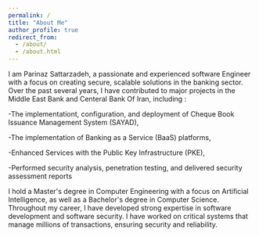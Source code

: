 ```yaml
---
permalink: /
title: "About Me"
author_profile: true
redirect_from: 
  - /about/
  - /about.html
---
```


I am Parinaz Sattarzadeh, a passionate and experienced software Engineer with a focus on creating secure, scalable solutions in the banking sector. 
Over the past several years, I have contributed to major projects in the Middle East Bank and Centeral Bank Of Iran, including :

-The implementationt, configuration, and deployment  of Cheque Book Issuance Management System (SAYAD),

-The implementation of Banking as a Service (BaaS) platforms,

-Enhanced Services with the Public Key Infrastructure (PKE),

-Performed security analysis, penetration testing, and delivered security assessment reports

I hold a Master's degree in Computer Engineering with a focus on Artificial Intelligence, as well as a Bachelor's degree in Computer Science. Throughout my career, I have developed strong expertise in software development and software security. I have worked on critical systems that manage millions of transactions, ensuring security and reliability.

